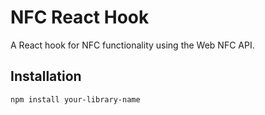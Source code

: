 # NFC React Hook

A React hook for NFC functionality using the Web NFC API.

## Installation

```bash
npm install your-library-name
